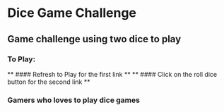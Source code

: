 #  Dice Game Challenge 

## Game challenge using two dice to play

### To Play:
** ####  Refresh to Play for the first link **
** ####  Click on the roll dice button for the second link **

### Gamers who loves to play dice games 
